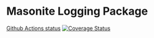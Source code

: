 # Masonite Logging Package

[Github Actions status](https://github.com/MasoniteFramework/logging/workflows/Test%20Application/badge.svg)
[![Coverage Status](https://coveralls.io/repos/github/MasoniteFramework/logging/badge.svg?branch=master)](https://coveralls.io/github/MasoniteFramework/logging?branch=master)
